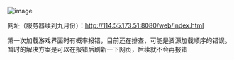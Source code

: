 ![image](https://github.com/hydropot/AvianParadise_Client/assets/130034364/8cfbb108-c5ff-4d93-b3e5-246b4a577f3d)

网址（服务器续到九月份）：http://114.55.173.51:8080/web/index.html

第一次加载游戏界面时有概率报错，目前还在排查，可能是资源加载顺序的错误。暂时的解决方案是可以在报错后刷新一下网页，后续就不会再报错
